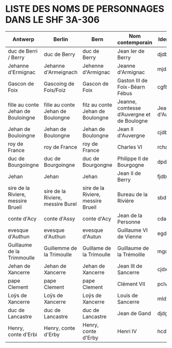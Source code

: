 # LISTE DES NOMS DE PERSONNAGES DANS LE SHF 3A-306

|**Antwerp**|**Berlin**|**Bern**|**Nom contemporain**|**Identifiant**|
|---|---|---|---|---|
|duc de Berri / Berry|duc de Berry|duc de Berry|Jean Ier de Berry|djdb|
|Jehanne d'Ermignac|Jehanne d'Armeignach|Jehenne d'Armignac|Jeanne d'Armignac|mjda|
|Gascon de Foix|Gascoing de Fois/Foiz|Gascon de Foix|Gaston III de Foix-Béarn Fébus|cgfb|
|fille au conte Jehan de Bouloingne|fille au conte Jehan de Boulongne|filz au conte Jehan de Boulongne|Jeanne, comtesse d’Auvergne et de Boulogne|Jeanne II d'Auvergne|fjda|
|Jehan de Bouloingne|Jehan de Boulongne|Jehan de Boulongne|Jean II d'Auvergne|cjdb|
|roy de France|roy de France|roy de France|Charles VI|rcha|
|duc de Bourgoingne|duc de Bourgoingne|duc de Bourgongne|Philippe II de Bourgogne|dpdb|
|Jehan|Jehan|Jehan|Jean II de Berry|fjdb|
|sire de la Riviere, messire Brueil|sire de la Riviere, messire Burel|sire de la Riviere, messire Brueil|Bureau de la Rivière|sbdr|
|conte d'Acy|conte d'Assy|conte d'Acy|Jean de la Personne|cdas|
|evesque d'Authun|evesque d'Authun|evesque d'Autun|Guillaume VI de Vienne|egdv|
|Guillaume de la Trimmoulle|Guillemme de la Trimoulle|Guillame de la Trimoulle|Guillaume de la Trémoille|mgdt|
|Jehan de Xancerre|Jehan de Xancerre|Jehan de Xancerre|Jean III de Sancerre|cjdx|
|pape Clement|pape Clement|pape Clement|Clément VII|pclv|
|Loÿs de Xancerre|Loÿs de Xancerre|Loÿs de Xancerre|Louis de Sancerre|mldx|
|duc de Lancastre|duc de Lancastre|duc de Lancastre|Jean de Gand|djdg|
|Henry, conte d'Erbi|Henry, conte d'Erby|Henry, conte d'Erby|Henri IV|hcde|
